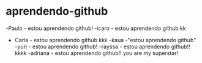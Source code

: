 # aprendendo-github

-Paulo - estou aprendendo github!
-icaro - estou aprendendo github kk
- Carla  - estou aprendendo github kkk
-kaua -"estou aprendendo github"
-yuri - estou aprendendo github!
-rayssa - estou aprendendo github!! kkkk
-adriana - estou aprendendo github!! you are my superstar!

